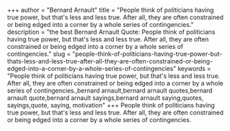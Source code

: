 +++
author = "Bernard Arnault"
title = "People think of politicians having true power, but that's less and less true. After all, they are often constrained or being edged into a corner by a whole series of contingencies."
description = "the best Bernard Arnault Quote: People think of politicians having true power, but that's less and less true. After all, they are often constrained or being edged into a corner by a whole series of contingencies."
slug = "people-think-of-politicians-having-true-power-but-thats-less-and-less-true-after-all-they-are-often-constrained-or-being-edged-into-a-corner-by-a-whole-series-of-contingencies"
keywords = "People think of politicians having true power, but that's less and less true. After all, they are often constrained or being edged into a corner by a whole series of contingencies.,bernard arnault,bernard arnault quotes,bernard arnault quote,bernard arnault sayings,bernard arnault saying,quotes, sayings,quote, saying, motivation"
+++
People think of politicians having true power, but that's less and less true. After all, they are often constrained or being edged into a corner by a whole series of contingencies.
